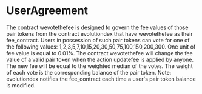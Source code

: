 <h1 class="clause">UserAgreement</h1>

The contract wevotethefee is designed to govern the fee values of those pair tokens from the contract evolutiondex that have wevotethefee as their fee_contract.
Users in possession of such pair tokens can vote for one of the following values:
1,2,3,5,7,10,15,20,30,50,75,100,150,200,300. One unit of fee value is equal to 0.01%.
The contract wevotethefee will change the fee value of a valid pair token when the action updatefee is applied by anyone. The new fee will be equal to the weighted median of the votes. The weight of each vote is the corresponding balance of the pair token. Note: evolutiondex notifies the fee_contract each time a user's pair token balance is modified.